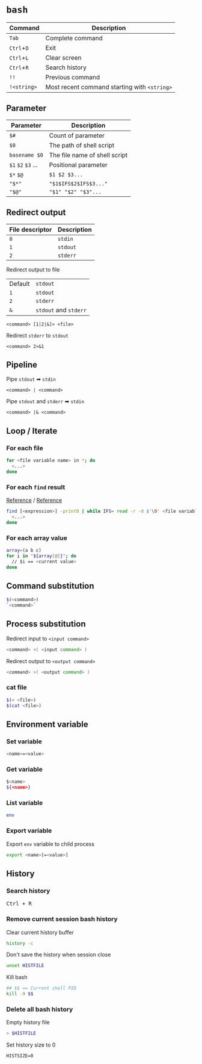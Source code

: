 # `bash`

| Command | Description |
| - | - |
| `Tab` | Complete command |
| `Ctrl`+`D` | Exit |
| `Ctrl`+`L` | Clear screen |
| `Ctrl`+`R` | Search history |
| `!!` | Previous command |
| `!<string>` | Most recent command starting with `<string>` |


## Parameter

| Parameter | Description |
| - | - |
| `$#` | Count of parameter |
| `$0` | The path of shell script |
| `basename $0` | The file name of shell script |
| `$1` `$2` `$3` ... | Positional parameter |
| `$*` `$@` | `$1 $2 $3...` |
| `"$*"` | `"$1$IFS$2$IFS$3..."` |
| `"$@"` | `"$1" "$2" "$3"...` |


## Redirect output

| File descriptor | Description |
| - | - |
| `0` | `stdin` |
| `1` | `stdout` |
| `2` | `stderr` |

Redirect output to file

|  |  |
| - | - |
| Default | `stdout` |
| `1` | `stdout` |
| `2` | `stderr` |
| `&` | `stdout` and `stderr` |

```
<command> [1|2|&]> <file>
```

Redirect `stderr` to `stdout`

```
<command> 2>&1
```

## Pipeline

Pipe `stdout` ➡ `stdin`

```
<command> | <command>
```

Pipe `stdout` and `stderr` ➡ `stdin`

```
<command> |& <command>
```

## Loop / Iterate

### For each file

```bash
for <file variable name> in *; do
  <...>
done
```

### For each `find` result

[Reference](https://stackoverflow.com/a/15066129) / [Reference](https://stackoverflow.com/a/9612232/1877620)
```bash
find [<expression>] -print0 | while IFS= read -r -d $'\0' <file variable name>; do
  <...>
done
```

### For each array value

```bash
array=(a b c)
for i in "${array[@]}"; do
  // $i == <current value>
done
```

## Command substitution

```bash
$(<command>)
`<command>`
```

## Process substitution

Redirect input to `<input command>`

```bash
<command> <( <input command> )
```

Redirect output to `<output command>`

```bash
<command> >( <output command> )
```

### cat file

```bash
$(< <file>)
$(cat <file>)
```

## Environment variable

### Set variable

```bash
<name>=<value>
```

### Get variable

```bash
$<name>
${<name>}
```

### List variable

```bash
env
```

### Export variable

Export `env` variable to child process

```bash
export <name>[=<value>]
```

## History

### Search history

<kbd>Ctrl + R</kbd>

### Remove current session bash history

Clear current history buffer
```bash
history -c
```

Don't save the history when session close
```bash
unset HISTFILE
```

Kill bash
```bash
## $$ == Current shell PID
kill -9 $$
```

### Delete all bash history

Empty history file
```bash
> $HISTFILE
```

Set history size to 0
```
HISTSIZE=0
```
